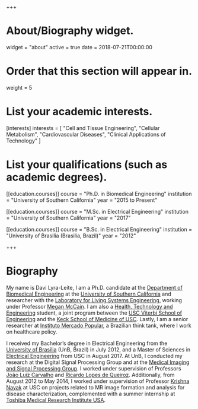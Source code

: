 +++
# About/Biography widget.
widget = "about"
active = true
date = 2018-07-21T00:00:00

# Order that this section will appear in.
weight = 5

# List your academic interests.
[interests]
  interests = [
    "Cell and Tissue Engineering",
    "Cellular Metabolism",
    "Cardiovascular Diseases",
    "Clinical Applications of Technology"
  ]

# List your qualifications (such as academic degrees).
[[education.courses]]
  course = "Ph.D. in Biomedical Engineering"
  institution = "University of Southern California"
  year = "2015 to Present"

[[education.courses]]
  course = "M.Sc. in Electrical Engineering"
  institution = "University of Southern California"
  year = "2017"

[[education.courses]]
  course = "B.Sc. in Electrical Engineering"
  institution = "University of Brasilia (Brasilia, Brazil)"
  year = "2012"
 
+++

# Biography

My name is Davi Lyra-Leite, I am a Ph.D. candidate at the [Department of Biomedical Engineering](http://bme.usc.edu) at the [University of Southern California](http://usc.edu) and researcher with the [Laboratory for Living Systems Engineering](http://livingsystemsengineering.usc.edu), working under Professor [Megan McCain](https://viterbi.usc.edu/directory/faculty/McCain/Megan). I am also a [Health, Technology and Engineering](http://hte.usc.edu) student, a joint program between the [USC Viterbi School of Engineering](https://viterbi.usc.edu) and the [Keck School of Medicine of USC](https://keck.usc.edu/). Lastly, I am a senior researcher at [Instituto Mercado Popular](http://mercadopopular.org), a Brazilian think tank, where I work on healthcare policy.

I received my Bachelor’s degree in Electrical Engineering from the [University of Brasília](http://unb.br) (UnB, Brazil) in July 2012, and a Master of Sciences in [Electrical Engineering](https://minghsiehee.usc.edu/academics/ms/) from USC in August 2017. At UnB, I conducted my research at the Digital Signal Processing Group and at the [Medical Imaging and Signal Processing Group](http://www2.ene.unb.br/joaoluiz/). I worked under supervision of Professors [João Luiz Carvalho](http://www2.ene.unb.br/joaoluiz/) and [Ricardo Lopes de Queiroz](http://queiroz.divp.org). Additionally, from August 2012 to May 2014, I worked under supervision of Professor [Krishna Nayak](http://sipi.usc.edu/~knayak/) at USC on projects related to MR image formation and analysis for disease characterization, complemented with a summer internship at [Toshiba Medical Research Institute USA](https://www.research.us.medical.canon/).
